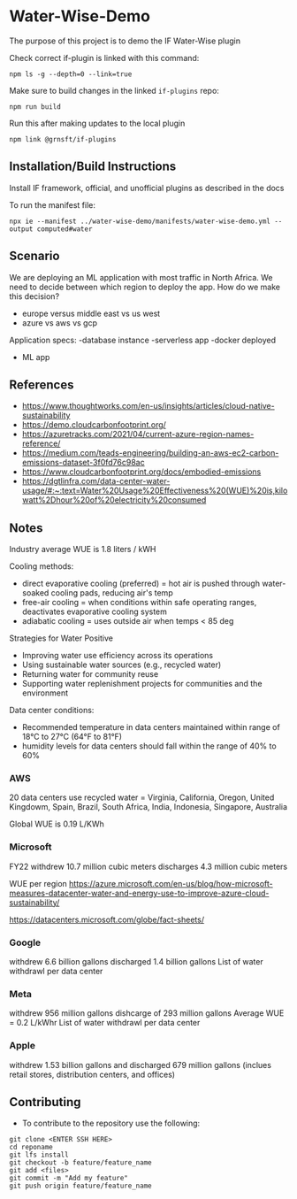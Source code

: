 # Water-Wise-Demo
The purpose of this project is to demo the IF Water-Wise plugin

Check correct if-plugin is linked with this command:
```
npm ls -g --depth=0 --link=true
```

Make sure to build changes in the linked `if-plugins` repo:
```
npm run build
```

Run this after making updates to the local plugin
```
npm link @grnsft/if-plugins
```

## Installation/Build Instructions

Install IF framework, official, and unofficial plugins as described in the docs

To run the manifest file:
```
npx ie --manifest ../water-wise-demo/manifests/water-wise-demo.yml --output computed#water
```

## Scenario

We are deploying an ML application with most traffic in North Africa.  We need to decide between which region to deploy the app.
How do we make this decision?

* europe versus middle east vs us west
* azure vs aws vs gcp

Application specs:
-database instance
-serverless app
-docker deployed
- ML app


## References
* https://www.thoughtworks.com/en-us/insights/articles/cloud-native-sustainability
* https://demo.cloudcarbonfootprint.org/
* https://azuretracks.com/2021/04/current-azure-region-names-reference/
* https://medium.com/teads-engineering/building-an-aws-ec2-carbon-emissions-dataset-3f0fd76c98ac
* https://www.cloudcarbonfootprint.org/docs/embodied-emissions
* https://dgtlinfra.com/data-center-water-usage/#:~:text=Water%20Usage%20Effectiveness%20(WUE)%20is,kilowatt%2Dhour%20of%20electricity%20consumed


## Notes
Industry average WUE is 1.8 liters / kWH

Cooling methods:
* direct evaporative cooling (preferred) = hot air is pushed through water-soaked cooling pads, reducing air's temp
* free-air cooling = when conditions within safe operating ranges, deactivates evaporative cooling system
* adiabatic cooling = uses outside air when temps < 85 deg

Strategies for Water Positive
* Improving water use efficiency across its operations
* Using sustainable water sources (e.g., recycled water)
* Returning water for community reuse
* Supporting water replenishment projects for communities and the environment

Data center conditions:
* Recommended temperature in data centers maintained within range 
of 18°C to 27°C (64°F to 81°F)
* humidity levels for data centers should fall within the range of 40% to 60%


### AWS
20 data centers use recycled water = Virginia, California, Oregon, United Kingdowm, Spain, Brazil, South Africa, India, Indonesia, Singapore, Australia

Global WUE is 0.19 L/KWh


### Microsoft
FY22 withdrew 10.7 million cubic meters
discharges 4.3 million cubic meters

WUE per region
https://azure.microsoft.com/en-us/blog/how-microsoft-measures-datacenter-water-and-energy-use-to-improve-azure-cloud-sustainability/

https://datacenters.microsoft.com/globe/fact-sheets/

### Google
withdrew 6.6 billion gallons
discharged 1.4 billion gallons
List of water withdrawl per data center

### Meta
withdrew 956 million gallons
dishcarge of 293 million gallons
Average WUE = 0.2 L/kWhr
List of water withdrawl per data center


### Apple
withdrew 1.53 billion gallons and discharged 679 million gallons (inclues retail stores, distribution centers, and offices)



## Contributing
* To contribute to the repository use the following:
```commandline
git clone <ENTER SSH HERE>
cd reponame
git lfs install
git checkout -b feature/feature_name
git add <files>
git commit -m "Add my feature"
git push origin feature/feature_name
```


